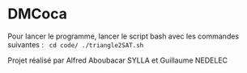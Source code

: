 # DMCoca

Pour lancer le programme, lancer le script bash avec les commandes suivantes : 
<code>
cd code/
./triangle2SAT.sh
</code>

Projet réalisé par Alfred Aboubacar SYLLA et Guillaume NEDELEC
